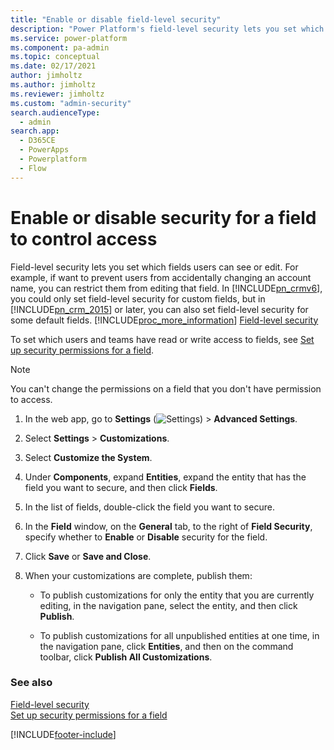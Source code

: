 ```yaml
---
title: "Enable or disable field-level security"
description: "Power Platform's field-level security lets you set which fields users can see or edit. Follow these steps to enable or disable security for a field."
ms.service: power-platform
ms.component: pa-admin
ms.topic: conceptual
ms.date: 02/17/2021
author: jimholtz
ms.author: jimholtz
ms.reviewer: jimholtz
ms.custom: "admin-security"
search.audienceType: 
  - admin
search.app:
  - D365CE
  - PowerApps
  - Powerplatform
  - Flow
---
```

# Enable or disable security for a field to control access

<!-- legacy procedure -->

Field-level security lets you set which fields users can see or edit. For example, if want to prevent users from accidentally changing an account name, you can restrict them from editing that field. In [!INCLUDE[pn_crmv6](../includes/pn-crmv6.md)], you could only set field-level security for custom fields, but in [!INCLUDE[pn_crm_2015](../includes/pn-crm-2015.md)] or later, you can also set field-level security for some default fields. [!INCLUDE[proc_more_information](../includes/proc-more-information.md)] [Field-level security](field-level-security.md)  
  
 To set which users and teams have read or write access to fields, see [Set up security permissions for a field](../admin/set-up-security-permissions-field.md).  
  
> [!NOTE]
>  You can't change the permissions on a field that you don't have permission to access.  

1. In the web app, go to **Settings** (![Settings](media/settings-gear-icon.png "Settings")) > **Advanced Settings**.

2. Select **Settings** > **Customizations**.

3. Select **Customize the System**.  
  
4. Under **Components**, expand **Entities**, expand the entity that has the field you want to secure, and then click **Fields**.  
  
5. In the list of fields, double-click the field you want to secure.  
  
6. In the **Field** window, on the **General** tab, to the right of **Field Security**, specify whether to **Enable** or **Disable** security for the field.  
  
7. Click **Save** or **Save and Close**.  
  
8. When your customizations are complete, publish them:  
  
   - To publish customizations for only the entity that you are currently editing, in the navigation pane, select the entity, and then click **Publish**.  
  
   - To publish customizations for all unpublished entities at one time, in the navigation pane, click **Entities**, and then on the command toolbar, click **Publish All Customizations**.  
  
### See also  
 [Field-level security](field-level-security.md)   
 [Set up security permissions for a field](../admin/set-up-security-permissions-field.md)


[!INCLUDE[footer-include](../includes/footer-banner.md)]
